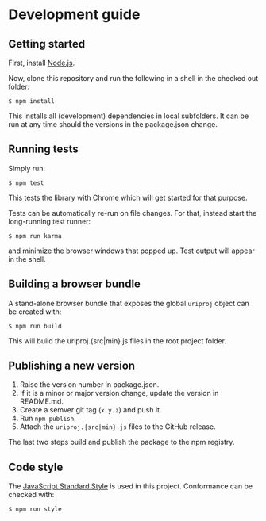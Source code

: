 # Development guide

## Getting started

First, install [Node.js](https://nodejs.org/download/).

Now, clone this repository and run the following in a shell in the checked out folder:
```
$ npm install
```

This installs all (development) dependencies in local subfolders.
It can be run at any time should the versions in the package.json change.

## Running tests

Simply run:
```
$ npm test
```

This tests the library with Chrome which will get started for that purpose.

Tests can be automatically re-run on file changes. For that, instead start the long-running test runner:
```
$ npm run karma
```
and minimize the browser windows that popped up. Test output will appear in the shell.

## Building a browser bundle

A stand-alone browser bundle that exposes the global `uriproj` object can be created with:
```
$ npm run build
```
This will build the uriproj.{src|min}.js files in the root project folder.

## Publishing a new version

1. Raise the version number in package.json.
2. If it is a minor or major version change, update the version in README.md.
3. Create a semver git tag (`x.y.z`) and push it.
4. Run `npm publish`.
5. Attach the `uriproj.{src|min}.js` files to the GitHub release.

The last two steps build and publish the package to the npm registry.

## Code style

The [JavaScript Standard Style](http://standardjs.com) is used in this project.
Conformance can be checked with:
```
$ npm run style
```

